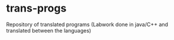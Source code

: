 # trans-progs
Repository of translated programs (Labwork done in java/C++ and translated between the languages)
